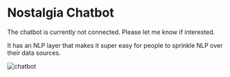 # Nostalgia Chatbot

The chatbot is currently not connected. Please let me know if interested.

It has an NLP layer that makes it super easy for people to sprinkle NLP over their data sources.

![chatbot](https://nostalgia-dev.github.io/assets/images/chatbot1.png)
